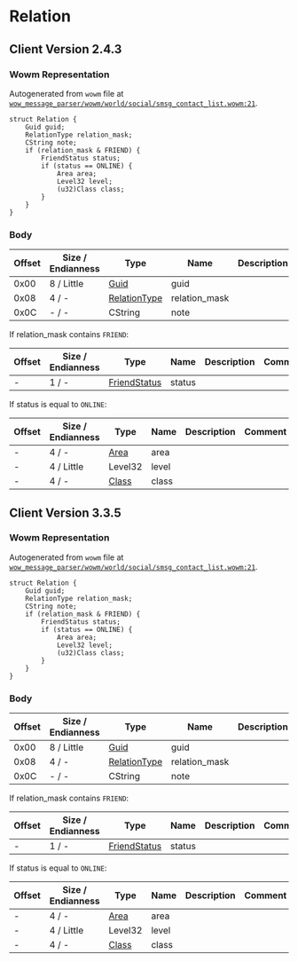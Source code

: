 # Relation

## Client Version 2.4.3

### Wowm Representation

Autogenerated from `wowm` file at [`wow_message_parser/wowm/world/social/smsg_contact_list.wowm:21`](https://github.com/gtker/wow_messages/tree/main/wow_message_parser/wowm/world/social/smsg_contact_list.wowm#L21).
```rust,ignore
struct Relation {
    Guid guid;
    RelationType relation_mask;
    CString note;
    if (relation_mask & FRIEND) {
        FriendStatus status;
        if (status == ONLINE) {
            Area area;
            Level32 level;
            (u32)Class class;
        }
    }
}
```
### Body

| Offset | Size / Endianness | Type | Name | Description | Comment |
| ------ | ----------------- | ---- | ---- | ----------- | ------- |
| 0x00 | 8 / Little | [Guid](../spec/packed-guid.md) | guid |  |  |
| 0x08 | 4 / - | [RelationType](relationtype.md) | relation_mask |  |  |
| 0x0C | - / - | CString | note |  |  |

If relation_mask contains `FRIEND`:

| Offset | Size / Endianness | Type | Name | Description | Comment |
| ------ | ----------------- | ---- | ---- | ----------- | ------- |
| - | 1 / - | [FriendStatus](friendstatus.md) | status |  |  |

If status is equal to `ONLINE`:

| Offset | Size / Endianness | Type | Name | Description | Comment |
| ------ | ----------------- | ---- | ---- | ----------- | ------- |
| - | 4 / - | [Area](area.md) | area |  |  |
| - | 4 / Little | Level32 | level |  |  |
| - | 4 / - | [Class](class.md) | class |  |  |

## Client Version 3.3.5

### Wowm Representation

Autogenerated from `wowm` file at [`wow_message_parser/wowm/world/social/smsg_contact_list.wowm:21`](https://github.com/gtker/wow_messages/tree/main/wow_message_parser/wowm/world/social/smsg_contact_list.wowm#L21).
```rust,ignore
struct Relation {
    Guid guid;
    RelationType relation_mask;
    CString note;
    if (relation_mask & FRIEND) {
        FriendStatus status;
        if (status == ONLINE) {
            Area area;
            Level32 level;
            (u32)Class class;
        }
    }
}
```
### Body

| Offset | Size / Endianness | Type | Name | Description | Comment |
| ------ | ----------------- | ---- | ---- | ----------- | ------- |
| 0x00 | 8 / Little | [Guid](../spec/packed-guid.md) | guid |  |  |
| 0x08 | 4 / - | [RelationType](relationtype.md) | relation_mask |  |  |
| 0x0C | - / - | CString | note |  |  |

If relation_mask contains `FRIEND`:

| Offset | Size / Endianness | Type | Name | Description | Comment |
| ------ | ----------------- | ---- | ---- | ----------- | ------- |
| - | 1 / - | [FriendStatus](friendstatus.md) | status |  |  |

If status is equal to `ONLINE`:

| Offset | Size / Endianness | Type | Name | Description | Comment |
| ------ | ----------------- | ---- | ---- | ----------- | ------- |
| - | 4 / - | [Area](area.md) | area |  |  |
| - | 4 / Little | Level32 | level |  |  |
| - | 4 / - | [Class](class.md) | class |  |  |

